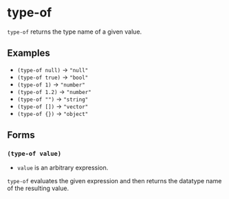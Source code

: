 # type-of

`type-of` returns the type name of a given value.

## Examples

* `(type-of null)` -> `"null"`
* `(type-of true)` -> `"bool"`
* `(type-of 1)` -> `"number"`
* `(type-of 1.2)` -> `"number"`
* `(type-of "")` -> `"string"`
* `(type-of [])` -> `"vector"`
* `(type-of {})` -> `"object"`

## Forms

### `(type-of value)`

* `value` is an arbitrary expression.

`type-of` evaluates the given expression and then returns the datatype name of
the resulting value.
